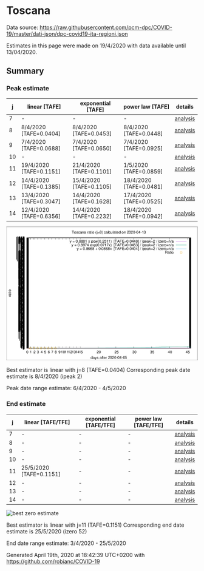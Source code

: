 # Toscana


Data source: https://raw.githubusercontent.com/pcm-dpc/COVID-19/master/dati-json/dpc-covid19-ita-regioni.json

Estimates in this page were made on 19/4/2020 with data available until 13/04/2020.


## Summary 

### Peak estimate 
|j|linear [TAFE]|exponential [TAFE]|power law [TAFE]|details|
|---|----|-----------|---------|-------|
|7|-|-|-|[analysis](COVID-19_toscana_j7_2020-04-13.md)|
|8|8/4/2020 [TAFE=0.0404]|8/4/2020 [TAFE=0.0453]|8/4/2020 [TAFE=0.0448]|[analysis](COVID-19_toscana_j8_2020-04-13.md)|
|9|7/4/2020 [TAFE=0.0688]|7/4/2020 [TAFE=0.0650]|7/4/2020 [TAFE=0.0925]|[analysis](COVID-19_toscana_j9_2020-04-13.md)|
|10|-|-|-|[analysis](COVID-19_toscana_j10_2020-04-13.md)|
|11|19/4/2020 [TAFE=0.1151]|21/4/2020 [TAFE=0.1101]|1/5/2020 [TAFE=0.0859]|[analysis](COVID-19_toscana_j11_2020-04-13.md)|
|12|14/4/2020 [TAFE=0.1385]|15/4/2020 [TAFE=0.1105]|18/4/2020 [TAFE=0.0481]|[analysis](COVID-19_toscana_j12_2020-04-13.md)|
|13|13/4/2020 [TAFE=0.3047]|14/4/2020 [TAFE=0.1628]|17/4/2020 [TAFE=0.0525]|[analysis](COVID-19_toscana_j13_2020-04-13.md)|
|14|12/4/2020 [TAFE=0.6356]|14/4/2020 [TAFE=0.2232]|18/4/2020 [TAFE=0.0942]|[analysis](COVID-19_toscana_j14_2020-04-13.md)|

![best peak estimate](COVID-19_toscana_j8_2020-04-13.png)

Best estimator is linear with j=8 (TAFE=0.0404)
Corresponding peak date estimate is 8/4/2020 (ipeak 2)


Peak date range estimate: 6/4/2020 - 4/5/2020

### End estimate 
|j|linear [TAFE/TFE]|exponential [TAFE/TFE]|power law [TAFE/TFE]|details|
|---|----|-----------|---------|-------|
|7|-|-|-|[analysis](COVID-19_toscana_j7_2020-04-13.md)|
|8|-|-|-|[analysis](COVID-19_toscana_j8_2020-04-13.md)|
|9|-|-|-|[analysis](COVID-19_toscana_j9_2020-04-13.md)|
|10|-|-|-|[analysis](COVID-19_toscana_j10_2020-04-13.md)|
|11|25/5/2020 [TAFE=0.1151]|-|-|[analysis](COVID-19_toscana_j11_2020-04-13.md)|
|12|-|-|-|[analysis](COVID-19_toscana_j12_2020-04-13.md)|
|13|-|-|-|[analysis](COVID-19_toscana_j13_2020-04-13.md)|
|14|-|-|-|[analysis](COVID-19_toscana_j14_2020-04-13.md)|

![best zero estimate](COVID-19_toscana_j11_2020-04-13.png)

Best estimator is linear with j=11 (TAFE=0.1151)
Corresponding end date estimate is 25/5/2020 (izero 52)


End date range estimate: 3/4/2020 - 25/5/2020

Generated April 19th, 2020 at 18:42:39 UTC+0200 with https://github.com/robianc/COVID-19
